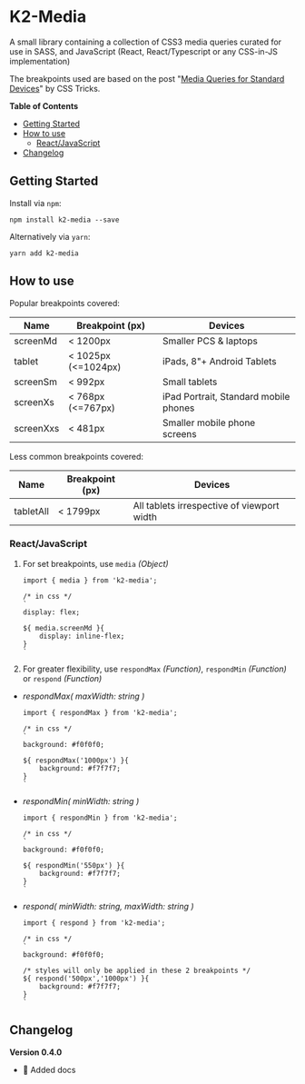 # K2-Media

A small library containing a collection of CSS3 media queries curated for use in SASS, and JavaScript (React, React/Typescript or any CSS-in-JS
implementation)

The breakpoints used are based on the post
"[Media Queries for Standard Devices](http://css-tricks.com/snippets/css/media-queries-for-standard-devices/)" by CSS Tricks.

**Table of Contents**

-   [Getting Started](#getting-started)
-   [How to use](#how-to-use)
    -   [React/JavaScript](#react/javascript)
        <!---   [SASS](#SASS)-->
-   [Changelog](#Changelog)

## Getting Started

Install via `npm`:

```
npm install k2-media --save
```

Alternatively via `yarn`:

```
yarn add k2-media
```

## How to use

Popular breakpoints covered:

| Name      | Breakpoint (px)     | Devices                               |
| --------- | ------------------- | ------------------------------------- |
| screenMd  | < 1200px            | Smaller PCS & laptops                 |
| tablet    | < 1025px (<=1024px) | iPads, 8"+ Android Tablets            |
| screenSm  | < 992px             | Small tablets                         |
| screenXs  | < 768px (<=767px)   | iPad Portrait, Standard mobile phones |
| screenXxs | < 481px             | Smaller mobile phone screens          |

Less common breakpoints covered:

| Name      | Breakpoint (px) | Devices                                    |
| --------- | --------------- | ------------------------------------------ |
| tabletAll | < 1799px        | All tablets irrespective of viewport width |

### React/JavaScript

1.  For set breakpoints, use `media` _(Object)_

    ```
    import { media } from 'k2-media';

    /* in css */
    `
    display: flex;

    ${ media.screenMd }{
        display: inline-flex;
    }
    `
    ```

2.  For greater flexibility, use `respondMax` _(Function)_, `respondMin` _(Function)_ or `respond` _(Function)_

-   _respondMax( maxWidth: string )_

    ```
    import { respondMax } from 'k2-media';

    /* in css */
    `
    background: #f0f0f0;

    ${ respondMax('1000px') }{
        background: #f7f7f7;
    }
    `
    ```

-   _respondMin( minWidth: string )_

    ```
    import { respondMin } from 'k2-media';

    /* in css */
    `
    background: #f0f0f0;

    ${ respondMin('550px') }{
        background: #f7f7f7;
    }
    `
    ```

-   _respond( minWidth: string, maxWidth: string )_

    ```
    import { respond } from 'k2-media';

    /* in css */
    `
    background: #f0f0f0;

    /* styles will only be applied in these 2 breakpoints */
    ${ respond('500px','1000px') }{
        background: #f7f7f7;
    }
    `
    ```

<!--
### SASS
```
@include respond(smartphones){ padding: 3em !important; }
```
`$media=tablets-landscape` and `$media=tablets-portrait` caters for all tablets (both iPad and Android), in both orientations -->

## Changelog

**Version 0.4.0**

-   :memo: Added docs
